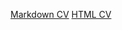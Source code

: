 [Markdown CV](https://acidmange.github.io/rsschool-cv/cv)
[HTML CV](https://acidmange.github.io/rsschool-cv/)
